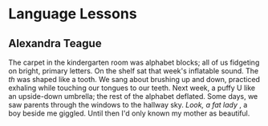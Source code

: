 # Language Lessons
## Alexandra Teague
The carpet in the kindergarten room
was alphabet blocks; all of us fidgeting
on bright, primary letters. On the shelf
sat that week's inflatable sound. The _th_
was shaped like a tooth. We sang
about brushing up and down, practiced
exhaling while touching our tongues
to our teeth. Next week, a puffy U
like an upside-down umbrella; the rest
of the alphabet deflated. Some days,
we saw parents through the windows
to the hallway sky. _Look, a fat lady_ ,
a boy beside me giggled. Until then
I'd only known my mother as beautiful.